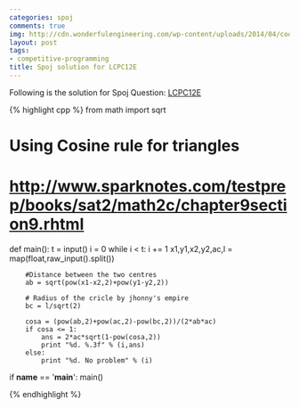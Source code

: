 ```yaml
---
categories: spoj
comments: true
img: http://cdn.wonderfulengineering.com/wp-content/uploads/2014/04/code-wallpaper-6.png
layout: post
tags:
- competitive-programming
title: Spoj solution for LCPC12E
---
```


Following is the solution for Spoj Question: [LCPC12E](http://www.spoj.com/problems/LCPC12E/)

{% highlight cpp %}
from math import sqrt

# Using Cosine rule for triangles
# http://www.sparknotes.com/testprep/books/sat2/math2c/chapter9section9.rhtml

def main():
	t = input()
	i = 0
	while i < t:
		i += 1
		x1,y1,x2,y2,ac,l = map(float,raw_input().split())

		#Distance between the two centres
		ab = sqrt(pow(x1-x2,2)+pow(y1-y2,2))

		# Radius of the cricle by jhonny's empire
		bc = l/sqrt(2)
	
		cosa = (pow(ab,2)+pow(ac,2)-pow(bc,2))/(2*ab*ac)
		if cosa <= 1:
			ans = 2*ac*sqrt(1-pow(cosa,2))
			print "%d. %.3f" % (i,ans)
		else:
			print "%d. No problem" % (i)

if __name__ == '__main__':
	main()

{% endhighlight %}